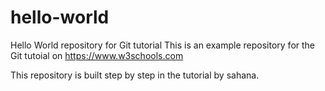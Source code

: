 # hello-world
Hello World repository for Git tutorial
This is an example repository for the Git tutoial on https://www.w3schools.com

This repository is built step by step in the tutorial by sahana.
